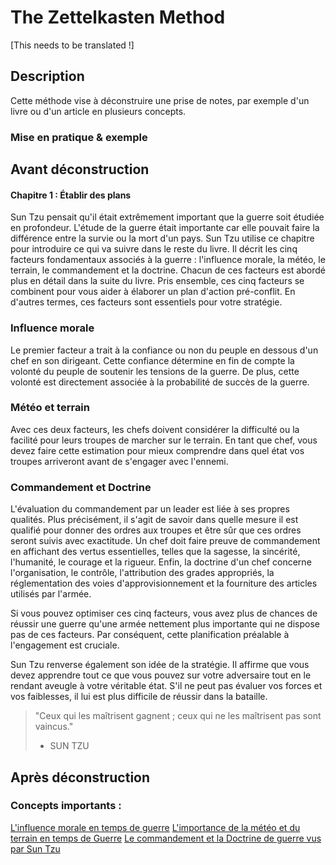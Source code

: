 # The Zettelkasten Method

[This needs to be translated !]
## Description

Cette méthode vise à déconstruire une prise de notes, par exemple d'un livre ou d'un article en plusieurs concepts.

### Mise en pratique & exemple

## Avant déconstruction

#### Chapitre 1 : Établir des plans

Sun Tzu pensait qu'il était extrêmement important que la guerre soit étudiée en profondeur. L'étude de la guerre était importante car elle pouvait faire la différence entre la survie ou la mort d'un pays. Sun Tzu utilise ce chapitre pour introduire ce qui va suivre dans le reste du livre. Il décrit les cinq facteurs fondamentaux associés à la guerre : l'influence morale, la météo, le terrain, le commandement et la doctrine. Chacun de ces facteurs est abordé plus en détail dans la suite du livre. Pris ensemble, ces cinq facteurs se combinent pour vous aider à élaborer un plan d'action pré-conflit. En d'autres termes, ces facteurs sont essentiels pour votre stratégie.

### Influence morale 

Le premier facteur a trait à la confiance ou non du peuple en dessous d'un chef en son dirigeant. Cette confiance détermine en fin de compte la volonté du peuple de soutenir les tensions de la guerre. De plus, cette volonté est directement associée à la probabilité de succès de la guerre. 

### Météo et terrain


Avec ces deux facteurs, les chefs doivent considérer la difficulté ou la facilité pour leurs troupes de marcher sur le terrain. En tant que chef, vous devez faire cette estimation pour mieux comprendre dans quel état vos troupes arriveront avant de s'engager avec l'ennemi. 

### Commandement et Doctrine

L'évaluation du commandement par un leader est liée à ses propres qualités. Plus précisément, il s'agit de savoir dans quelle mesure il est qualifié pour donner des ordres aux troupes et être sûr que ces ordres seront suivis avec exactitude. Un chef doit faire preuve de commandement en affichant des vertus essentielles, telles que la sagesse, la sincérité, l'humanité, le courage et la rigueur. Enfin, la doctrine d'un chef concerne l'organisation, le contrôle, l'attribution des grades appropriés, la réglementation des voies d'approvisionnement et la fourniture des articles utilisés par l'armée. 

Si vous pouvez optimiser ces cinq facteurs, vous avez plus de chances de réussir une guerre qu'une armée nettement plus importante qui ne dispose pas de ces facteurs. Par conséquent, cette planification préalable à l'engagement est cruciale. 

Sun Tzu renverse également son idée de la stratégie. Il affirme que vous devez apprendre tout ce que vous pouvez sur votre adversaire tout en le rendant aveugle à votre véritable état. S'il ne peut pas évaluer vos forces et vos faiblesses, il lui est plus difficile de réussir dans la bataille. 

> "Ceux qui les maîtrisent gagnent ; ceux qui ne les maîtrisent pas sont vaincus."
> 
> - SUN TZU



## Après déconstruction
### Concepts importants :
[L'influence morale en temps de guerre](obsidian://open?vault=Erwan%20SILLON&file=3%20RESSOURCES%2FL'influence%20morale%20en%20temps%20de%20Guerre)
[L'importance de la météo et du terrain en temps de Guerre](obsidian://open?vault=Erwan%20SILLON&file=3%20RESSOURCES%2FL'importance%20de%20la%20m%C3%A9t%C3%A9o%20et%20du%20terrain%20en%20temps%20de%20Guerre)
[Le commandement et la Doctrine de guerre vus par Sun Tzu](obsidian://open?vault=Erwan%20SILLON&file=3%20RESSOURCES%2FLe%20commandement%20et%20la%20Doctrine%20de%20guerre%20vus%20par%20Sun%20Tzu)